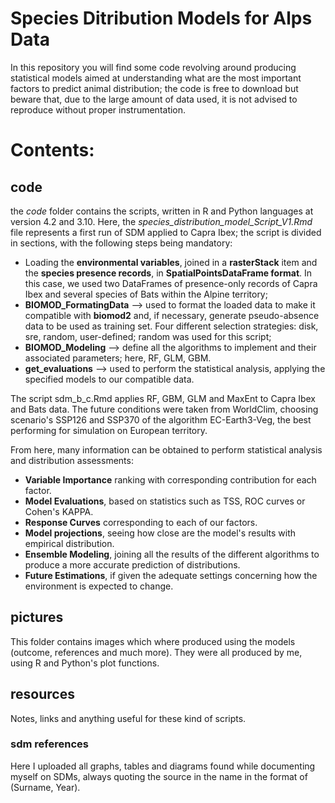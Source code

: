 Species Ditribution Models for Alps Data <a name="TOP"></a>
===================
In this repository you will find some code revolving around producing statistical models aimed at understanding what are the most important factors to predict animal distribution; the code is free to download but beware that, due to the large amount of data used, it is not advised to reproduce without proper instrumentation.

# Contents:  #

## code       ##

the *code* folder contains the scripts, written in R and Python languages at version 4.2 and 3.10.
Here, the *species_distribution_model_Script_V1.Rmd* file represents a first run of SDM applied to Capra Ibex; 
the script is divided in sections, with the following steps being mandatory:
  - Loading the __environmental variables__, joined in a **rasterStack** item and the __species presence records__, in **SpatialPointsDataFrame format**. In this case, we used two DataFrames of presence-only records of Capra Ibex and several species of Bats within the Alpine territory;
  - __BIOMOD_FormatingData__ --> used to format the loaded data to make it compatible with **biomod2** and, if necessary, generate pseudo-absence data to be used as training set. Four different selection strategies: disk, sre, random, user-defined; random was used for this script;
  - **BIOMOD_Modeling** --> define all the algorithms to implement and their associated parameters; here, RF, GLM, GBM.
  - **get_evaluations** --> used to perform the statistical analysis, applying the specified models to our compatible data.

The script sdm_b_c.Rmd applies RF, GBM, GLM and MaxEnt to Capra Ibex and Bats data.
The future conditions were taken from WorldClim, choosing scenario's SSP126 and SSP370 of the algorithm EC-Earth3-Veg, the best performing for simulation on European territory.

From here, many information can be obtained to perform statistical analysis and distribution assessments: 
- **Variable Importance** ranking with corresponding contribution for each factor.
- **Model Evaluations**, based on statistics such as TSS, ROC curves or Cohen's KAPPA.
- **Response Curves** corresponding to each of our factors.
- **Model projections**, seeing how close are the model's results with empirical distribution.
- **Ensemble Modeling**, joining all the results of the different algorithms to produce a more accurate prediction of distributions.
- **Future Estimations**, if given the adequate settings concerning how the environment is expected to change.

## pictures      ##

This folder contains images which where produced using the models (outcome, references and much more).
They were all produced by me, using R and Python's plot functions.



## resources     ##

Notes, links and anything useful for these kind of scripts.
  ### sdm references ###

Here I uploaded all graphs, tables and diagrams found while documenting myself on SDMs, always quoting the source in the name in the format of (Surname, Year).
